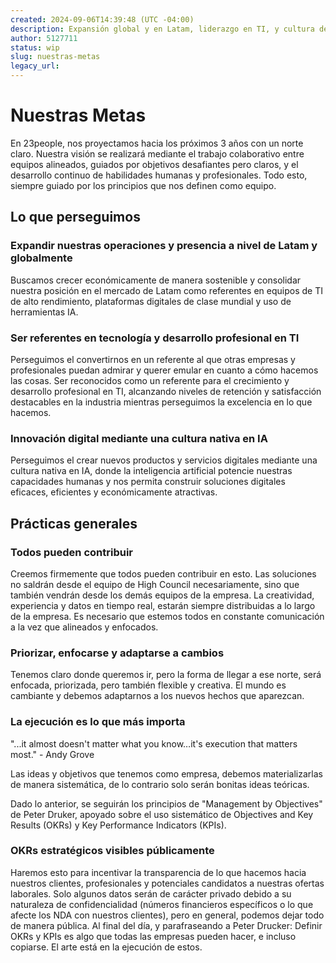 ```yaml
---
created: 2024-09-06T14:39:48 (UTC -04:00)
description: Expansión global y en Latam, liderazgo en TI, y cultura de innovación en IA para crear soluciones digitales eficaces y sostenibles.
author: 5127711
status: wip
slug: nuestras-metas
legacy_url: 
---
```


# Nuestras Metas

En 23people, nos proyectamos hacia los próximos 3 años con un norte claro. Nuestra visión se realizará mediante el trabajo colaborativo entre equipos alineados, guiados por objetivos desafiantes pero claros, y el desarrollo continuo de habilidades humanas y profesionales. Todo esto, siempre guiado por los principios que nos definen como equipo.

## Lo que perseguimos

### Expandir nuestras operaciones y presencia a nivel de Latam y globalmente

Buscamos crecer económicamente de manera sostenible y consolidar nuestra posición en el mercado de Latam como referentes en equipos de TI de alto rendimiento,  plataformas digitales de clase mundial y uso de herramientas IA.

### Ser referentes en tecnología y desarrollo profesional en TI

Perseguimos el convertirnos en un referente al que otras empresas y profesionales puedan admirar y querer emular en cuanto a cómo hacemos las cosas. Ser reconocidos como un referente para el crecimiento y desarrollo profesional en TI, alcanzando niveles de retención y satisfacción destacables en la industria mientras perseguimos la excelencia en lo que hacemos.

### Innovación digital mediante una cultura nativa en IA

Perseguimos el crear nuevos productos y servicios digitales mediante una cultura nativa en IA, donde la inteligencia artificial potencie nuestras capacidades humanas y nos permita construir soluciones digitales eficaces, eficientes y económicamente atractivas.

## Prácticas generales

### Todos pueden contribuir

Creemos firmemente que todos pueden contribuir en esto. Las soluciones no saldrán desde el equipo de High Council necesariamente, sino que también vendrán desde los demás equipos de la empresa. La creatividad, experiencia y datos en tiempo real, estarán siempre distribuidas a lo largo de la empresa. Es necesario que estemos todos en constante comunicación a la vez que alineados y enfocados.

### Priorizar, enfocarse y adaptarse a cambios

Tenemos claro donde queremos ir, pero la forma de llegar a ese norte, será enfocada, priorizada, pero también flexible y creativa. El mundo es cambiante y debemos adaptarnos a los nuevos hechos que aparezcan.

### La ejecución es lo que más importa

"...it almost doesn't matter what you know…it's execution that matters most." -  Andy Grove

Las ideas y objetivos que tenemos como empresa, debemos materializarlas de manera sistemática, de lo contrario solo serán bonitas ideas teóricas.

Dado lo anterior, se seguirán los principios de "Management by Objectives" de Peter Druker, apoyado sobre el uso sistemático de Objectives and Key Results (OKRs) y Key Performance Indicators (KPIs).

### OKRs estratégicos visibles públicamente

Haremos esto para incentivar la transparencia de lo que hacemos hacia nuestros clientes, profesionales y potenciales candidatos a nuestras ofertas laborales. Solo algunos datos serán de carácter privado debido a su naturaleza de confidencialidad (números financieros específicos o lo que afecte los NDA con nuestros clientes), pero en general, podemos dejar todo de manera pública. Al final del día, y parafraseando a Peter Drucker: Definir OKRs y KPIs es algo que todas las empresas pueden hacer, e incluso copiarse. El arte está en la ejecución de estos.
